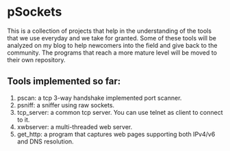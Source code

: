 # pSockets
This is a collection of projects that help in the understanding of the tools
that we use everyday and we take for granted. Some of these tools will be
analyzed on my blog to help newcomers into the field and give back to the 
community. The programs that reach a more mature level will be moved to their 
own repository. 

Tools implemented so far:
----

1. pscan: a tcp 3-way handshake implemented port scanner.
2. psniff: a sniffer using raw sockets.
3. tcp_server: a common tcp server. You can use telnet as client to connect to 
   it.
4. xwbserver: a multi-threaded web server.
5. get_http: a program that captures web pages supporting both IPv4/v6 and DNS
   resolution.
